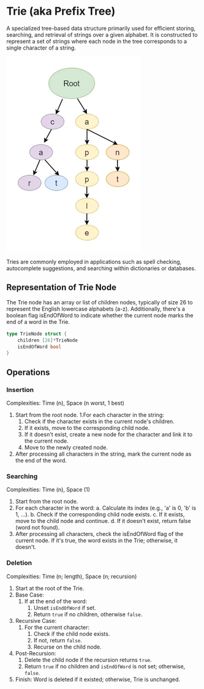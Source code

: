 # Trie (aka Prefix Tree)

A specialized tree-based data structure primarily used for efficient storing,
searching, and retrieval of strings over a given alphabet. It is constructed to
represent a set of strings where each node in the tree corresponds to a single
character of a string.

![](attachements/trie.png)

Tries are commonly employed in applications such as spell checking, autocomplete
suggestions, and searching within dictionaries or databases.

## Representation of Trie Node

The Trie node has an array or list of children nodes, typically of size 26 to
represent the English lowercase alphabets (a-z). Additionally, there's a boolean
flag isEndOfWord to indicate whether the current node marks the end of a word in
the Trie.

```go
type TrieNode struct {
    children [26]*TrieNode
    isEndOfWord bool
}
```

## Operations

### Insertion

Complexities: Time (n), Space (n worst, 1 best)

1. Start from the root node. 1.For each character in the string:
   1. Check if the character exists in the current node's children.
   1. If it exists, move to the corresponding child node.
   1. If it doesn't exist, create a new node for the character and link it to
      the current node.
   1. Move to the newly created node.
1. After processing all characters in the string, mark the current node as the
   end of the word.

### Searching

Complexities: Time (n), Space (1)

1. Start from the root node.
1. For each character in the word: a. Calculate its index (e.g., 'a' is 0, 'b'
   is 1, ...). b. Check if the corresponding child node exists. c. If it exists,
   move to the child node and continue. d. If it doesn't exist, return false
   (word not found).
1. After processing all characters, check the isEndOfWord flag of the current
   node. If it's true, the word exists in the Trie; otherwise, it doesn't.

### Deletion

Complexities: Time (n; length), Space (n; recursion)

1. Start at the root of the Trie.
1. Base Case:
   1. If at the end of the word:
      1. Unset `isEndOfWord` if set.
      1. Return `true` if no children, otherwise `false`.
1. Recursive Case:
   1. For the current character:
      1. Check if the child node exists.
      1. If not, return `false`.
      1. Recurse on the child node.
1. Post-Recursion:
   1. Delete the child node if the recursion returns `true`.
   1. Return `true` if no children and `isEndOfWord` is not set; otherwise,
      `false`.
1. Finish: Word is deleted if it existed; otherwise, Trie is unchanged.
